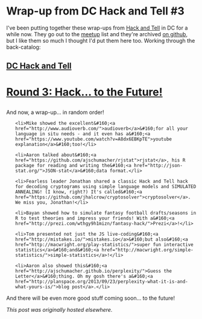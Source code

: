# Wrap-up from DC Hack and Tell #3



I've been putting together these wrap-ups from <a href="http://hackandtell.org/">Hack and Tell</a> in DC for a while now. They go out to the <a href="http://www.meetup.com/DC-Hack-and-Tell/">meetup</a> list and they're archived <a href="https://github.com/hackandtell/wrapup">on github</a>, but I like them so much I thought I'd put them here too. Working through the back-catalog:

<h2><a href="http://www.meetup.com/DC-Hack-and-Tell/">DC Hack and Tell</a></h2>

<h1>

<a class="anchor" href="https://github.com/hackandtell/wrapup/blob/master/dc/2013-11-21.md#round-3-hack-to-the-future" name="user-content-round-3-hack-to-the-future"></a><a href="http://www.meetup.com/DC-Hack-and-Tell/events/149195962/">Round 3: Hack... to the Future!</a>

</h1>

And now, a wrap-up... in random order!

<ul class="task-list">

	<li>Mike showed the excellent&#160;<a href="http://www.audioverb.com/">audioverb</a>&#160;for all your language in situ needs - and it even has a&#160;<a href="https://www.youtube.com/watch?v=A8dx6EBKpTE">youtube explanation</a>&#160;too!</li>

	<li>Aaron talked about&#160;<a href="https://github.com/ajschumacher/rjstat">rjstat</a>, his R package for reading and writing the&#160;<a href="http://json-stat.org/">JSON-stat</a>&#160;data format.</li>

	<li>Fearless leader Jonathan shared a classic Hack and Tell hack for decoding cryptograms using simple language models and SIMULATED ANNEALING! (I know, right?) It's called&#160;<a href="https://github.com/jhalcrow/cryptosolver">cryptosolver</a>. We miss you, Jonathan!</li>

	<li>Bayan showed how to simulate fantasy football drafts/seasons in R to test theories and impress your friends! With a&#160;<a href="http://prezi.com/wthgy9h1mizn/fantasy-hack/">Prezi</a>!</li>

	<li>Tom presented not just the JS live-coding&#160;<a href="http://mistakes.io/">mistakes.io</a>&#160;but also&#160;<a href="http://macwright.org/play-statistics/">super fun interactive statistics</a>&#160;and&#160;<a href="http://macwright.org/simple-statistics/">simple-statistics</a>!</li>

	<li>Aaron also showed this&#160;<a href="http://ajschumacher.github.io/perplexity/">Guess the Letter</a>&#160;thing. Oh my gosh there's a&#160;<a href="http://planspace.org/2013/09/23/perplexity-what-it-is-and-what-yours-is/">blog post</a>.</li>

</ul>

And there will be even more good stuff coming soon... to the future!



*This post was originally hosted elsewhere.*
